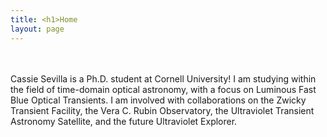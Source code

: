 ```yaml
---
title: <h1>Home 
layout: page
---
```


<br>
<br>
Cassie Sevilla is a Ph.D. student at Cornell University!  I am studying within the field of time-domain optical astronomy, with a focus on Luminous Fast Blue Optical Transients.  I am involved with collaborations on the Zwicky Transient Facility, the Vera C. Rubin Observatory, the Ultraviolet Transient Astronomy Satellite, and the future Ultraviolet Explorer.


